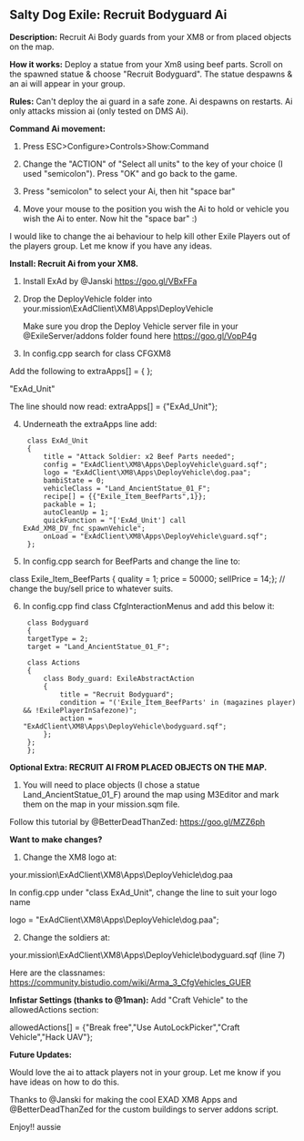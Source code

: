 ## Salty Dog Exile: Recruit Bodyguard Ai

**Description:** Recruit Ai Body guards from your XM8 or from placed objects on the map. 

**How it works:** Deploy a statue from your Xm8 using beef parts. Scroll on the spawned statue & choose "Recruit Bodyguard". The statue despawns & an ai will appear in your group. 

**Rules:** Can't deploy the ai guard in a safe zone. Ai despawns on restarts. Ai only attacks mission ai (only tested on DMS Ai).

**Command Ai movement:**

1. Press ESC>Configure>Controls>Show:Command

2. Change the "ACTION" of "Select all units" to the key of your choice (I used "semicolon"). Press "OK" and go back to the game.

3. Press "semicolon" to select your Ai, then hit "space bar"

4. Move your mouse to the position you wish the Ai to hold or vehicle you wish the Ai to enter. Now hit the "space bar" :)

I would like to change the ai behaviour to help kill other Exile Players out of the players group. Let me know if you have any ideas.


**Install: Recruit Ai from your XM8.**

1. Install ExAd by @Janski https://goo.gl/VBxFFa

2. Drop the DeployVehicle folder into your.mission\ExAdClient\XM8\Apps\DeployVehicle
   
   Make sure you drop the Deploy Vehicle server file in your @ExileServer/addons folder found here https://goo.gl/VopP4g

3. In config.cpp search for class CFGXM8

Add the following to extraApps[] = { };

"ExAd_Unit" 

The line should now read:  extraApps[] = {"ExAd_Unit"};

4. Underneath the extraApps line add:

		class ExAd_Unit
		{
			title = "Attack Soldier: x2 Beef Parts needed";
			config = "ExAdClient\XM8\Apps\DeployVehicle\guard.sqf";
			logo = "ExAdClient\XM8\Apps\DeployVehicle\dog.paa";
			bambiState = 0;
			vehicleClass = "Land_AncientStatue_01_F";
			recipe[] = {{"Exile_Item_BeefParts",1}};
			packable = 1;
			autoCleanUp = 1;
			quickFunction = "['ExAd_Unit'] call ExAd_XM8_DV_fnc_spawnVehicle";
			onLoad = "ExAdClient\XM8\Apps\DeployVehicle\guard.sqf";
		};

5. In config.cpp search for BeefParts and change the line to:

class Exile_Item_BeefParts    { quality = 1; price = 50000; sellPrice = 14;}; // change the buy/sell price to whatever suits.

6. In config.cpp find class CfgInteractionMenus and add this below it:

		class Bodyguard
		{
		targetType = 2;
		target = "Land_AncientStatue_01_F";

		class Actions 
		{
			class Body_guard: ExileAbstractAction
			{
				title = "Recruit Bodyguard";
				condition = "('Exile_Item_BeefParts' in (magazines player) && !ExilePlayerInSafezone)";
				action = "ExAdClient\XM8\Apps\DeployVehicle\bodyguard.sqf";
			};
		};
		};
	

**Optional Extra: RECRUIT AI FROM PLACED OBJECTS ON THE MAP.**

1. You will need to place objects (I chose a statue Land_AncientStatue_01_F) around the map using M3Editor and mark them on the map in your mission.sqm file.

Follow this tutorial by @BetterDeadThanZed: https://goo.gl/MZZ6ph

**Want to make changes?**

1. Change the XM8 logo at:

your.mission\ExAdClient\XM8\Apps\DeployVehicle\dog.paa

In config.cpp under "class ExAd_Unit", change the line to suit your logo name

logo = "ExAdClient\XM8\Apps\DeployVehicle\dog.paa";

2. Change the soldiers at:

your.mission\ExAdClient\XM8\Apps\DeployVehicle\bodyguard.sqf (line 7)

Here are the classnames: https://community.bistudio.com/wiki/Arma_3_CfgVehicles_GUER

**Infistar Settings (thanks to @1man):**
Add "Craft Vehicle" to the allowedActions section:

allowedActions[] = {"Break free","Use AutoLockPicker","Craft Vehicle","Hack UAV"};

**Future Updates:**

Would love the ai to attack players not in your group. Let me know if you have ideas on how to do this.

Thanks to @Janski for making the cool EXAD XM8 Apps and @BetterDeadThanZed for the custom buildings to server addons script.

Enjoy!!
aussie
